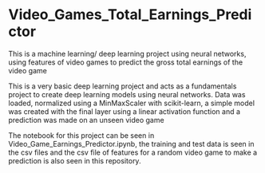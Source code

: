 # Video_Games_Total_Earnings_Predictor
This is a machine learning/ deep learning project using neural networks, using features of video games to predict the gross total earnings of the video game

This is a very basic deep learning project and acts as a fundamentals project to create deep learning models using neural networks. Data was loaded, normalized using a MinMaxScaler with scikit-learn, a simple model was created with the final layer using a linear activation function and a prediction was made on an unseen video game

The notebook for this project can be seen in Video_Game_Earnings_Predictor.ipynb, the training and test data is seen in the csv files and the csv file of features for a random video game to make a prediction is also seen in this repository.
